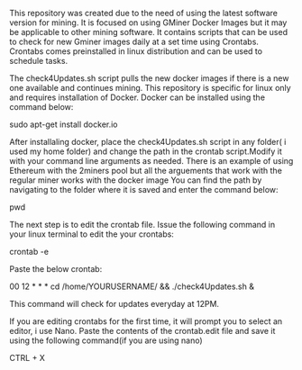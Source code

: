 This repository was created due to the need of using the latest software version for mining. It is focused on using GMiner Docker Images but it may be applicable to other mining software. It contains scripts that can be used to check for new Gminer images daily at a set time using Crontabs. Crontabs comes preinstalled in linux distribution and can be used to schedule tasks. 

The check4Updates.sh script pulls the new docker images if there is a new one available and continues mining. This repository is specific for linux only and requires installation of Docker. 
Docker can be installed using the command below:

sudo apt-get install docker.io

After installaling docker, place the check4Updates.sh script in any folder( i used my home folder) and change the path in the crontab script.Modify it with your command line arguments as needed. There is an example of using Ethereum with the 2miners pool but all the arguements that work with the regular miner works with the docker image
You can find the path by navigating to the folder where it is saved and enter the command below:

pwd

The next step is to edit the crontab file. Issue the following command in your linux terminal to edit the your crontabs:

crontab -e

Paste the below crontab:

00 12 * * * cd /home/YOURUSERNAME/ && ./check4Updates.sh &

This command will check for updates everyday at 12PM.

If you are editing crontabs for the first time, it will prompt you to select an editor, i use Nano. Paste the contents of the crontab.edit file and save it using the following command(if you are using nano)

CTRL + X

